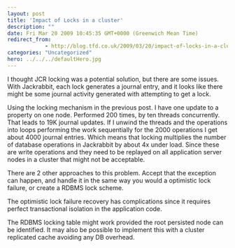 ```yaml
---
layout: post
title: 'Impact of Locks in a cluster'
description: ""
date: Fri Mar 20 2009 10:45:35 GMT+0000 (Greenwich Mean Time)
redirect_from: 
            - http://blog.tfd.co.uk/2009/03/20/impact-of-locks-in-a-cluster/
categories: "Uncategorized"
hero: ../../../defaultHero.jpg
---
```

I thought JCR locking was a potential solution, but there are some issues. With Jackrabbit, each lock generates a journal entry, and it looks like there might be some journal activity generated with attempting to get a lock.

Using the locking mechanism in the previous post. I have one update to a property on one node. Performed 200 times, by ten threads concurrently. That leads to 19K journal updates. If I unwind the threads and the operations into loops performing the work sequentially for the 2000 operations I get about 4000 journal entries. Which means that locking multiplies the number of database operations in Jackrabbit by about 4x under load. Since these are write operations and they need to be replayed on all application server nodes in a cluster that might not be acceptable.

There are 2 other approaches to this problem. Accept that the exception can happen, and handle it in the same way you would a optimistic lock failure, or create a RDBMS lock scheme.

The optimistic lock failure recovery has complications since it requires perfect transactional isolation in the application code.

The RDBMS locking table might work provided the root persisted node can be identified. It may also be possible to implement this with a cluster replicated cache avoiding any DB overhead.
